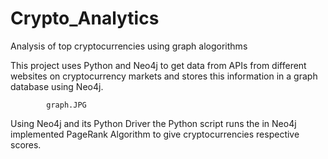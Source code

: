 # Crypto_Analytics
Analysis of top cryptocurrencies using graph alogorithms

This project uses Python and Neo4j to get data from APIs from different websites on cryptocurrency markets and stores this information in a graph database using Neo4j.




            graph.JPG
          

Using Neo4j and its Python Driver the Python script runs the in Neo4j implemented PageRank Algorithm to give cryptocurrencies respective scores.
